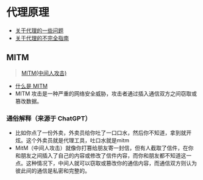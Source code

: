 # 代理原理
- [关于代理的一些问题](https://blog.revincx.icu/posts/proxy-summary/)
- [关于代理的不完全指南](https://blog.revincx.icu/posts/proxy-summary/)

## MITM
> [MITM(中间人攻击)](https://zh.m.wikipedia.org/wiki/%E4%B8%AD%E9%97%B4%E4%BA%BA%E6%94%BB%E5%87%BB)
-  [什么是 MITM](https://zh.m.wikipedia.org/wiki/%E4%B8%AD%E9%97%B4%E4%BA%BA%E6%94%BB%E5%87%BB)
- MITM 攻击是一种严重的网络安全威胁，攻击者通过插入通信双方之间窃取或篡改数据。

### 通俗解释（来源于 ChatGPT）
- 比如你点了一份外卖，外卖员给你吐了一口口水，然后你不知道，拿到就开炫。这个外卖员就是代理工具，吐口水就是mitm
- MitM（中间人攻击）就像你打篡给朋友寄一封信，但有人截取了信件，在你和朋友之间插入了自己的内容或修改了信件内容，而你和朋友都不知道这一点。这种情况下，中间人就可以窃取或篡改你的通信内容，而通信双方则认为彼此间的通信是私密和完整的。